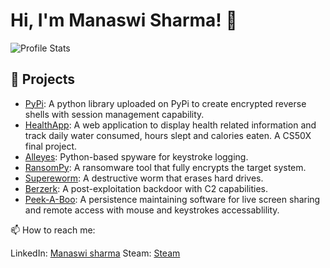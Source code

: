
# Hi, I'm Manaswi Sharma! 👋

![Profile Stats](https://github-readme-stats.vercel.app/api?username=manaswii&show_icons=true&theme=radical)


## 🔧 Projects
- [PyPi](https://github.com/manaswii/DopeShellPyPi): A python library uploaded on PyPi to create encrypted reverse shells with session management capability.
- [HealthApp](https://github.com/manaswii/healthapp): A web application to display health related information and track daily water consumed, hours slept and calories eaten. A CS50X final project.
- [Alleyes](https://github.com/manaswii/Alleyes): Python-based spyware for keystroke logging.
- [RansomPy](https://github.com/manaswii/RansomPy): A ransomware tool that fully encrypts the target system.
- [Supereworm](https://github.com/manaswii/Supereworm): A destructive worm that erases hard drives.
- [Berzerk](https://github.com/manaswii/Berzerk): A post-exploitation backdoor with C2 capabilities.
- [Peek-A-Boo](https://github.com/manaswii/PEEK-A-BOO): A persistence maintaining software for live screen sharing and remote access with mouse and keystrokes accessablility.


📫 How to reach me:

LinkedIn: [Manaswi sharma](https://www.linkedin.com/in/abhishek-sharma-b49968213)
Steam: [Steam](https://www.steamcommunity.com/id/soulscooper)
